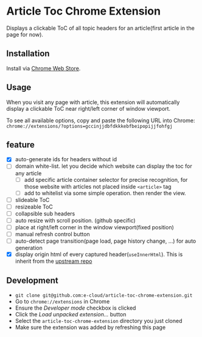 Article Toc Chrome Extension 
======
Displays a clickable ToC of all topic headers for an article(first article in the page for now).

## Installation

Install via [Chrome Web Store](https://chrome.google.com/webstore/detail/github-markdown-outline-e/gccinjjdbfdkkkebfbeipopijjfohfgj).

## Usage

When you visit any page with article, this extension will automatically display a clickable ToC near right/left corner of window viewport.

To see all available options, copy and paste the following URL into Chrome: `chrome://extensions/?options=gccinjjdbfdkkkebfbeipopijjfohfgj`

## feature
* [x] auto-generate ids for headers without id
* [ ] domain white-list. let you decide which website can display the toc for any article
    * [ ] add specific article container selector for precise recognition, for those website with articles not placed inside `<article>` tag
    * [ ] add to whitelist via some simple operation. then render the view.
* [ ] slideable ToC
* [ ] resizeable ToC
* [ ] collapsible sub headers
* [ ] auto resize with scroll position. (github specific)
* [ ] place at right/left corner in the window viewport(fixed position)
* [ ] manual refresh control button
* [ ] auto-detect page transition(page load, page history change, ...) for auto generation
* [x] display origin html of every captured header(`useInnerHtml`). This is inherit from the [upstream repo](https://github.com/dbkaplun/github-markdown-outline-extension)

## Development

* `git clone git@github.com:e-cloud/article-toc-chrome-extension.git`
* Go to `chrome://extensions` in Chrome
* Ensure the *Developer mode* checkbox is clicked
* Click the *Load unpacked extension...* button
* Select the `article-toc-chrome-extension` directory you just cloned
* Make sure the extension was added by refreshing this page
